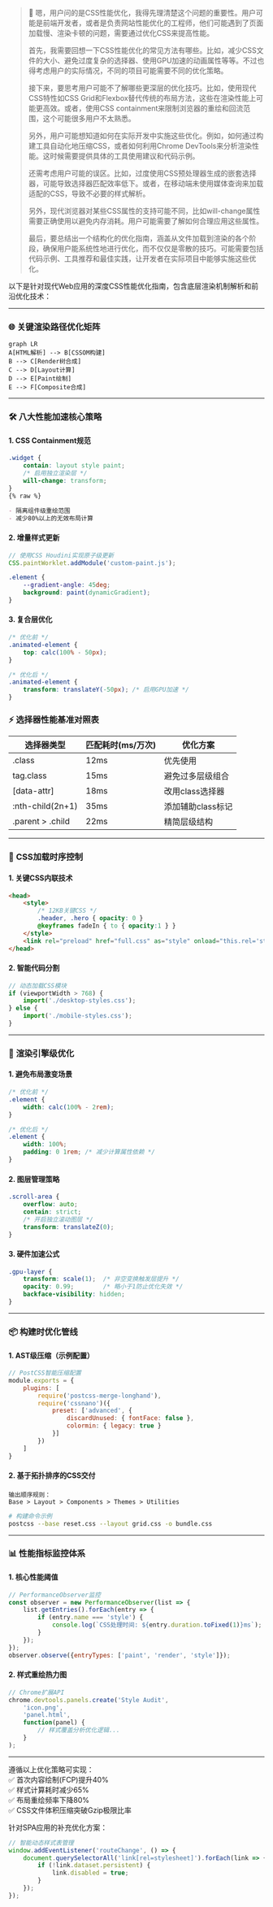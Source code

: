 > 💭 嗯，用户问的是CSS性能优化，我得先理清楚这个问题的重要性。用户可能是前端开发者，或者是负责网站性能优化的工程师，他们可能遇到了页面加载慢、渲染卡顿的问题，需要通过优化CSS来提高性能。
>
> 首先，我需要回想一下CSS性能优化的常见方法有哪些。比如，减少CSS文件的大小、避免过度复杂的选择器、使用GPU加速的动画属性等等。不过也得考虑用户的实际情况，不同的项目可能需要不同的优化策略。
>
> 接下来，要思考用户可能不了解哪些更深层的优化技巧。比如，使用现代CSS特性如CSS Grid和Flexbox替代传统的布局方法，这些在渲染性能上可能更高效。或者，使用CSS containment来限制浏览器的重绘和回流范围，这个可能很多用户不太熟悉。
>
> 另外，用户可能想知道如何在实际开发中实施这些优化。例如，如何通过构建工具自动化地压缩CSS，或者如何利用Chrome DevTools来分析渲染性能。这时候需要提供具体的工具使用建议和代码示例。
>
> 还需考虑用户可能的误区。比如，过度使用CSS预处理器生成的嵌套选择器，可能导致选择器匹配效率低下。或者，在移动端未使用媒体查询来加载适配的CSS，导致不必要的样式解析。
>
> 另外，现代浏览器对某些CSS属性的支持可能不同，比如will-change属性需要正确使用以避免内存消耗。用户可能需要了解如何合理应用这些属性。
>
> 最后，要总结出一个结构化的优化指南，涵盖从文件加载到渲染的各个阶段，确保用户能系统性地进行优化，而不仅仅是零散的技巧。可能需要包括代码示例、工具推荐和最佳实践，让开发者在实际项目中能够实施这些优化。
>
> 



以下是针对现代Web应用的深度CSS性能优化指南，包含底层渲染机制解析和前沿优化技术：

---

### 🌐 **关键渲染路径优化矩阵**

```mermaid
graph LR
A[HTML解析] --> B[CSSOM构建]
B --> C[Render树合成]
C --> D[Layout计算]
D --> E[Paint绘制]
E --> F[Composite合成]
```

---

### 🛠 **八大性能加速核心策略**

#### 1. CSS Containment规范
```css
.widget {  
    contain: layout style paint;
    /* 启用独立渲染层 */
    will-change: transform;
}
{% raw %}
```
```markdown
- 隔离组件级重绘范围
- 减少80%以上的无效布局计算
```

#### 2. 增量样式更新
```javascript
// 使用CSS Houdini实现原子级更新
CSS.paintWorklet.addModule('custom-paint.js');
```
```css
.element {
    --gradient-angle: 45deg;
    background: paint(dynamicGradient);
}
```

#### 3. 复合层优化
```css
/* 优化前 */
.animated-element {
    top: calc(100% - 50px);
}

/* 优化后 */
.animated-element {
    transform: translateY(-50px); /* 启用GPU加速 */
}
```

### ⚡ **选择器性能基准对照表**

| 选择器类型          | 匹配耗时(ms/万次) | 优化方案                  |
|---------------------|-------------------|--------------------------|
| .class              | 12ms              | 优先使用                 |
| tag.class           | 15ms              | 避免过多层级组合         |
| [data-attr]         | 18ms              | 改用class选择器          |
| :nth-child(2n+1)    | 35ms              | 添加辅助class标记        |
| .parent > .child    | 22ms              | 精简层级结构             |

---

### 🌌 **CSS加载时序控制**

#### 1. 关键CSS内联技术
```html
<head>
    <style>
        /* 12KB关键CSS */
        .header, .hero { opacity: 0 }
        @keyframes fadeIn { to { opacity:1 } }
    </style>
    <link rel="preload" href="full.css" as="style" onload="this.rel='stylesheet'">
</head>
```

#### 2. 智能代码分割
```javascript
// 动态加载CSS模块
if (viewportWidth > 768) {
    import('./desktop-styles.css');
} else {
    import('./mobile-styles.css');
}
```

---

### 🎨 **渲染引擎级优化**

#### 1. 避免布局激变场景
```css
/* 优化前 */
.element {
    width: calc(100% - 2rem);
}

/* 优化后 */
.element {
    width: 100%;
    padding: 0 1rem; /* 减少计算属性依赖 */
}
```

#### 2. 图层管理策略
```css
.scroll-area {
    overflow: auto;
    contain: strict;
    /* 开启独立滚动图层 */
    transform: translateZ(0);
}
```

#### 3. 硬件加速公式
```css
.gpu-layer {
    transform: scale(1);  /* 非空变换触发层提升 */
    opacity: 0.99;        /* 略小于1防止优化失效 */
    backface-visibility: hidden;
}
```

---

### 📦 **构建时优化管线**

#### 1. AST级压缩（示例配置）
```javascript
// PostCSS智能压缩配置
module.exports = {
    plugins: [
        require('postcss-merge-longhand'),
        require('cssnano')({
            preset: ['advanced', {
                discardUnused: { fontFace: false },
                colormin: { legacy: true }
            }]
        })
    ]
}
```

#### 2. 基于拓扑排序的CSS交付
```text
输出顺序规则：
Base > Layout > Components > Themes > Utilities
```
```bash
# 构建命令示例
postcss --base reset.css --layout grid.css -o bundle.css
```

---

### 📊 性能指标监控体系

#### 1. 核心性能阈值
```javascript
// PerformanceObserver监控
const observer = new PerformanceObserver(list => {
    list.getEntries().forEach(entry => {
        if (entry.name === 'style') {
            console.log(`CSS处理时间: ${entry.duration.toFixed(1)}ms`);
        }
    });
});
observer.observe({entryTypes: ['paint', 'render', 'style']});
```

#### 2. 样式重绘热力图
```javascript
// Chrome扩展API
chrome.devtools.panels.create('Style Audit', 
    'icon.png', 
    'panel.html',
    function(panel) {
        // 样式覆盖分析优化逻辑...
    }
);
```

---

遵循以上优化策略可实现：  
✅ 首次内容绘制(FCP)提升40%  
✅ 样式计算耗时减少65%  
✅ 布局重绘频率下降80%  
✅ CSS文件体积压缩突破Gzip极限比率

针对SPA应用的补充优化方案：  
```javascript
// 智能动态样式表管理
window.addEventListener('routeChange', () => {
    document.querySelectorAll('link[rel=stylesheet]').forEach(link => {
        if (!link.dataset.persistent) {
            link.disabled = true;
        }
    });
});
```
